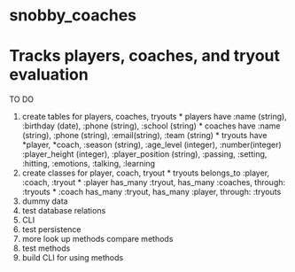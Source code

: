 # snobby_coaches
# Tracks players, coaches, and tryout evaluation

 TO DO
  1. create tables for players, coaches, tryouts
    * players have :name (string), :birthday (date), :phone (string), :school (string)
    * coaches have :name (string), :phone (string), :email(string), :team (string)
    * tryouts have *player, *coach, :season (string), :age_level (integer), :number(integer) :player_height (integer), :player_position (string), :passing, :setting, :hitting, :emotions, :talking, :learning
  2. create classes for player, coach, tryout
    * tryouts belongs_to :player, :coach, :tryout
    * :player has_many :tryout, has_many :coaches, through: :tryouts
    * :coach has_many :tryout, has_many :player, through: :tryouts
  3. dummy data
  4. test database relations
  5. CLI
  6. test persistence
  7. more look up methods compare methods
  8. test methods
  9. build CLI for using methods




    

